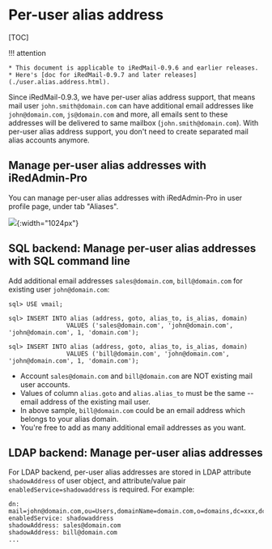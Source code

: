 # Per-user alias address

[TOC]

!!! attention

    * This document is applicable to iRedMail-0.9.6 and earlier releases.
    * Here's [doc for iRedMail-0.9.7 and later releases](./user.alias.address.html).

Since iRedMail-0.9.3, we have per-user alias address support, that means mail
user `john.smith@domain.com` can have additional email addresses like
`john@domain.com`, `js@domain.com` and more, all emails sent to these addresses
will be delivered to same mailbox (`john.smith@domain.com`). With per-user
alias address support, you don't need to create separated mail alias accounts
anymore.

## Manage per-user alias addresses with iRedAdmin-Pro

You can manage per-user alias addresses with iRedAdmin-Pro in user profile
page, under tab "Aliases".

![](./images/iredadmin/user_profile_aliases.png){:width="1024px"}

## SQL backend: Manage per-user alias addresses with SQL command line

Add additional email addresses `sales@domain.com`, `bill@domain.com` for
existing user `john@domain.com`:

```
sql> USE vmail;

sql> INSERT INTO alias (address, goto, alias_to, is_alias, domain)
                VALUES ('sales@domain.com', 'john@domain.com', 'john@domain.com', 1, 'domain.com');

sql> INSERT INTO alias (address, goto, alias_to, is_alias, domain)
                VALUES ('bill@domain.com', 'john@domain.com', 'john@domain.com', 1, 'domain.com');
```

* Account `sales@domain.com` and `bill@domain.com` are NOT existing mail user accounts.
* Values of column `alias.goto` and `alias.alias_to` must be the same -- email address of the existing mail user.
* In above sample, `bill@domain.com` could be an email address which belongs to your alias domain.
* You're free to add as many additional email addresses as you want.

## LDAP backend: Manage per-user alias addresses

For LDAP backend, per-user alias addresses are stored in LDAP attribute
`shadowAddress` of user object, and attribute/value pair
`enabledService=shadowaddress` is required. For example:

```
dn: mail=john@domain.com,ou=Users,domainName=domain.com,o=domains,dc=xxx,dc=xxx
enabledService: shadowaddress
shadowAddress: sales@domain.com
shadowAddress: bill@domain.com
...
```
